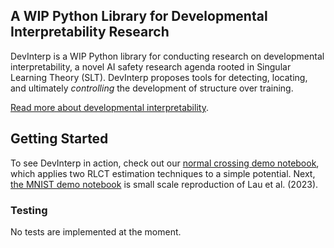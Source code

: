 ## A WIP Python Library for Developmental Interpretability Research

DevInterp is a WIP Python library for conducting research on developmental interpretability, a novel AI safety research agenda rooted in Singular Learning Theory (SLT). DevInterp proposes tools for detecting, locating, and ultimately _controlling_ the development of structure over training.

[Read more about developmental interpretability](https://www.lesswrong.com/posts/TjaeCWvLZtEDAS5Ex/towards-developmental-interpretability).

## Getting Started

To see DevInterp in action, check out our [normal crossing demo notebook](https://www.github.com/timaeus/devinterp/examples/normal_crossing.ipynb), which applies two RLCT estimation techniques to a simple potential. Next, [the MNIST demo notebook](https://www.github.com/timaeus/devinterp/examples/mnist.ipynb) is small scale reproduction of Lau et al. (2023).

### Testing

No tests are implemented at the moment.
